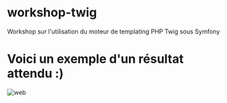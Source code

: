 # workshop-twig
Workshop sur l'utilisation du moteur de templating PHP Twig sous Symfony 

# Voici un exemple d'un résultat attendu :)

![web](https://github.com/simplon-boulogne/workshop-twig.git/raw/master/web/screens/aperçu.png)
